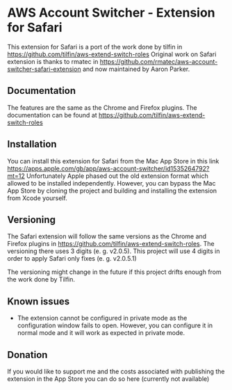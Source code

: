 # AWS Account Switcher - Extension for Safari

This extension for Safari is a port of the work done by tilfin in https://github.com/tilfin/aws-extend-switch-roles
Original work on Safari extension is thanks to rmatec in https://github.com/rmatec/aws-account-switcher-safari-extension and now maintained by Aaron Parker.

## Documentation

The features are the same as the Chrome and Firefox plugins. The documentation can be found at https://github.com/tilfin/aws-extend-switch-roles

## Installation

You can install this extension for Safari from the Mac App Store in this link https://apps.apple.com/gb/app/aws-account-switcher/id1535264792?mt=12
Unfortunately Apple phased out the old extension format which allowed to be installed independently.
However, you can bypass the Mac App Store by cloning the project and building and installing the extension from Xcode yourself.

## Versioning

The Safari extension will follow the same versions as the Chrome and Firefox plugins in https://github.com/tilfin/aws-extend-switch-roles. The versioning there uses 3 digits (e. g. v2.0.5). This project will use 4 digits in order to apply Safari only fixes (e. g. v2.0.5.1)

The versioning might change in the future if this project drifts enough from the work done by Tilfin.

## Known issues

- The extension cannot be configured in private mode as the configuration window fails to open. However, you can configure it in normal mode and it will work as expected in private mode.

## Donation

If you would like to support me and the costs associated with publishing the extension in the App Store you can do so here (currently not available)
